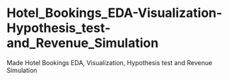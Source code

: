# Hotel_Bookings_EDA-Visualization-Hypothesis_test-and_Revenue_Simulation
Made Hotel Bookings EDA, Visualization, Hypothesis test and Revenue Simulation

